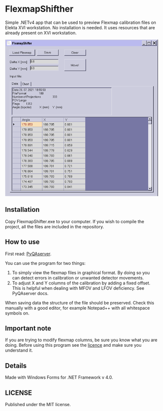 # FlexmapShifther
Simple .NETv4 app that can be used to preview Flexmap calibration files on Elekta XVI workstation. No installation is needed. It uses resources that are already present on XVI workstation.

![image](image.png)


## Installation

Copy FlexmapShifter.exe to your computer. If you wish to compile the project, all the files are included in the repository.

## How to use

First read: [PyQAserver](https://synergyqatips.readthedocs.io/en/latest/).

You can use the program for two things:

1. To simply view the flexmap files in graphical format. By doing so you can detect errors in calibration or unwanted detector movements.
2. To adjust X and Y columns of the calibration by adding a fixed offset. This is helpful when dealing with MFOV and LFOV deficiency. See PyQAserver docs.

When saving data the structure of the file should be preserved. Check this manually with a good editor, for example Notepad++ with all whitespace symbols on.

## Important note

If you are trying to modify flexmap columns, be sure you know what you are doing. Before using this program see the [licence](https://github.com/brjdenis/FlexmapShifter/blob/master/LICENSE) and make sure you understand it.

## Details

Made with Windows Forms for .NET Framework v 4.0.  

## LICENSE

Published under the MIT license. 